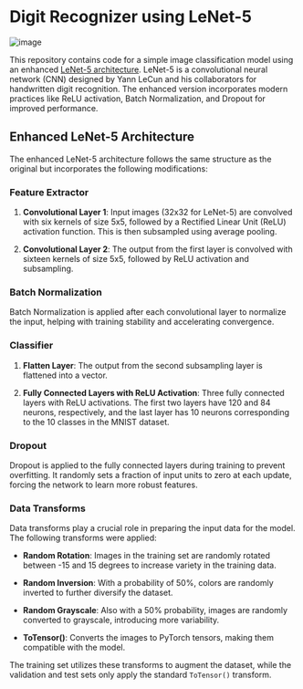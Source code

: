 # Digit Recognizer using LeNet-5
![image](https://github.com/vaishnav-mk/lenet_mnist/assets/84540554/880c0268-4bb0-474f-8299-7aaa6887b53a)


This repository contains code for a simple image classification model using an enhanced [LeNet-5 architecture](http://vision.stanford.edu/cs598_spring07/papers/Lecun98.pdf). LeNet-5 is a convolutional neural network (CNN) designed by Yann LeCun and his collaborators for handwritten digit recognition. The enhanced version incorporates modern practices like ReLU activation, Batch Normalization, and Dropout for improved performance.

## Enhanced LeNet-5 Architecture

The enhanced LeNet-5 architecture follows the same structure as the original but incorporates the following modifications:

### Feature Extractor

1. **Convolutional Layer 1**: Input images (32x32 for LeNet-5) are convolved with six kernels of size 5x5, followed by a Rectified Linear Unit (ReLU) activation function. This is then subsampled using average pooling.

2. **Convolutional Layer 2**: The output from the first layer is convolved with sixteen kernels of size 5x5, followed by ReLU activation and subsampling.

### Batch Normalization

Batch Normalization is applied after each convolutional layer to normalize the input, helping with training stability and accelerating convergence.

### Classifier

1. **Flatten Layer**: The output from the second subsampling layer is flattened into a vector.

2. **Fully Connected Layers with ReLU Activation**: Three fully connected layers with ReLU activations. The first two layers have 120 and 84 neurons, respectively, and the last layer has 10 neurons corresponding to the 10 classes in the MNIST dataset.

### Dropout

Dropout is applied to the fully connected layers during training to prevent overfitting. It randomly sets a fraction of input units to zero at each update, forcing the network to learn more robust features.

### Data Transforms

Data transforms play a crucial role in preparing the input data for the model. The following transforms were applied:

- **Random Rotation**: Images in the training set are randomly rotated between -15 and 15 degrees to increase variety in the training data.

- **Random Inversion**: With a probability of 50%, colors are randomly inverted to further diversify the dataset.

- **Random Grayscale**: Also with a 50% probability, images are randomly converted to grayscale, introducing more variability.

- **ToTensor()**: Converts the images to PyTorch tensors, making them compatible with the model.

The training set utilizes these transforms to augment the dataset, while the validation and test sets only apply the standard `ToTensor()` transform.
